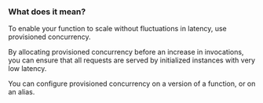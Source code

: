 ### What does it mean?

To enable your function to scale without fluctuations in latency, use provisioned concurrency.

By allocating provisioned concurrency before an increase in invocations, you can ensure that all requests are served by initialized instances with very low latency.

You can configure provisioned concurrency on a version of a function, or on an alias.
